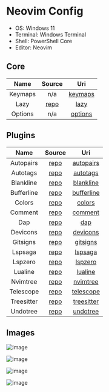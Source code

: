 # Neovim Config

- OS: Windows 11
- Terminal: Windows Terminal
- Shell: PowerShell Core
- Editor: Neovim

## Core

|       Name       |                           Source             |                                             Uri                                    |
| :--------------: | :------------------------------------------: | :--------------------------------------------------------------------------------: |
| Keymaps          | n/a                                          | [keymaps](https://github.com/mezdelex/NeovimConfig/blob/main/lua/core/keymaps.lua) |
| Lazy             | [repo](https://github.com/folke/lazy.nvim)   | [lazy](https://github.com/mezdelex/NeovimConfig/blob/main/lua/core/lazy.lua)       |
| Options          | n/a                                          | [options](https://github.com/mezdelex/NeovimConfig/blob/main/lua/core/options.lua) |

## Plugins

|       Name       |                           Source                               |                                             Uri                                             |
| :--------------: | :------------------------------------------------------------: | :-----------------------------------------------------------------------------------------: |
| Autopairs        | [repo](https://github.com/windwp/nvim-autopairs)               | [autopairs](https://github.com/mezdelex/NeovimConfig/tree/main/lua/plugins/autopairs.lua)   |
| Autotags         | [repo](https://github.com/windwp/nvim-ts-autotag)              | [autotags](https://github.com/mezdelex/NeovimConfig/tree/main/lua/plugins/autotags.lua)     |
| Blankline        | [repo](https://github.com/lukas-reineke/indent-blankline.nvim) | [blankline](https://github.com/mezdelex/NeovimConfig/tree/main/lua/plugins/blankline.lua)   |
| Bufferline       | [repo](https://github.com/akinsho/bufferline.nvim)             | [bufferline](https://github.com/mezdelex/NeovimConfig/tree/main/lua/plugins/bufferline.lua) |
| Colors           | [repo](https://github.com/ellisonleao/gruvbox.nvim)            | [colors](https://github.com/mezdelex/NeovimConfig/blob/main/lua/plugins/colors.lua)         |
| Comment          | [repo](https://github.com/terrortylor/nvim-comment)            | [comment](https://github.com/mezdelex/NeovimConfig/tree/main/lua/plugins/comment.lua)       |
| Dap              | [repo](https://github.com/rcarriga/nvim-dap-ui)                | [dap](https://github.com/mezdelex/NeovimConfig/tree/main/lua/plugins/dap.lua)               |
| Devicons         | [repo](https://github.com/nvim-tree/nvim-web-devicons)         | [devicons](https://github.com/mezdelex/NeovimConfig/tree/main/lua/plugins/devicons.lua)     |
| Gitsigns         | [repo](https://github.com/lewis6991/gitsigns.nvim)             | [gitsigns](https://github.com/mezdelex/NeovimConfig/tree/main/lua/plugins/gitsigns.lua)     |
| Lspsaga          | [repo](https://github.com/nvimdev/lspsaga.nvim)                | [lspsaga](https://github.com/mezdelex/NeovimConfig/tree/main/lua/plugins/lspsaga.lua)       |
| Lspzero          | [repo](https://github.com/VonHeikemen/lsp-zero.nvim)           | [lspzero](https://github.com/mezdelex/NeovimConfig/tree/main/lua/plugins/lspzero.lua)       |
| Lualine          | [repo](https://github.com/nvim-lualine/lualine.nvim)           | [lualine](https://github.com/mezdelex/NeovimConfig/tree/main/lua/plugins/lualine.lua)       |
| Nvimtree         | [repo](https://github.com/nvim-tree/nvim-tree.lua)             | [nvimtree](https://github.com/mezdelex/NeovimConfig/tree/main/lua/plugins/nvimtree.lua)     |
| Telescope        | [repo](https://github.com/nvim-telescope/telescope.nvim)       | [telescope](https://github.com/mezdelex/NeovimConfig/tree/main/lua/plugins/telescope.lua)   |
| Treesitter       | [repo](https://github.com/nvim-treesitter/nvim-treesitter)     | [treesitter](https://github.com/mezdelex/NeovimConfig/tree/main/lua/plugins/treesitter.lua) |
| Undotree         | [repo](https://github.com/mbbill/undotree)                     | [undotree](https://github.com/mezdelex/NeovimConfig/tree/main/lua/plugins/undotree.lua)     |

## Images

![image](https://github.com/mezdelex/NeovimConfig/assets/59997405/ca692b08-b33c-461c-bc76-5a158a37a2a4)

![image](https://github.com/mezdelex/NeovimConfig/assets/59997405/8c6ee205-cb29-44cb-a31e-329dc33be29d)

![image](https://github.com/mezdelex/NeovimConfig/assets/59997405/8a12d1e2-9ca5-44ed-a42b-25a0640ba410)

![image](https://github.com/mezdelex/NeovimConfig/assets/59997405/934b67f4-cdd1-484e-99c6-47d7a366eea3)

